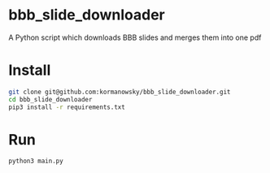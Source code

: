 # bbb_slide_downloader
A Python script which downloads BBB slides and merges them into one pdf

# Install 
```bash 
git clone git@github.com:kormanowsky/bbb_slide_downloader.git
cd bbb_slide_downloader
pip3 install -r requirements.txt
```


# Run 
```bash 
python3 main.py
```

